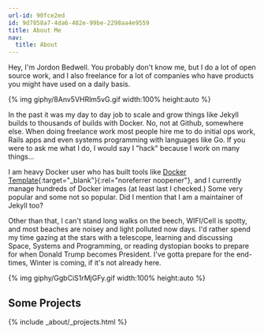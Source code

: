 ```yaml
---
url-id: 90fce2ed
id: 9d7858a7-4da6-482e-99be-2298aa4e9559
title: About Me
nav:
  title: About
---
```


Hey, I'm Jordon Bedwell. You probably don't know me, but I do a lot of open
source work, and I also freelance for a lot of companies who have products you
might have used on a daily basis.

{% img
  giphy/8Anv5VHRlm5vG.gif
  width:100% height:auto
%}

In the past it was my day to day job to scale and grow things like Jekyll builds to thousands of builds with Docker.  No, not at Github, somewhere else. When doing freelance work most people hire me to do initial ops work, Rails apps and even systems programming with languages like Go.  If you were to ask me what I do, I would say I "hack" because I work on many things...

I am heavy Docker user who has built tools like [Docker Template](https://github.com/envygeeks/docker-template){:target="_blank"}{:rel="noreferrer noopener"}, and I currently manage hundreds of Docker images (at least last I checked.) Some very popular and some not so popular.  Did I mention that I am a maintainer of Jekyll too?

Other than that, I can't stand long walks on the beech, WIFI/Cell is spotty, and most beaches are noisey and light polluted now days.  I'd rather spend my time gazing at the stars with a telescope, learning and discussing Space, Systems and Programming, or reading dystopian books to prepare for when Donald Trump becomes President.  I've gotta prepare for the end-times, Winter is coming, if it's not already here.

{% img giphy/GgbCiS1rMjGFy.gif
  width:100% height:auto
%}

## Some Projects

{% include
  _about/_projects.html
%}
